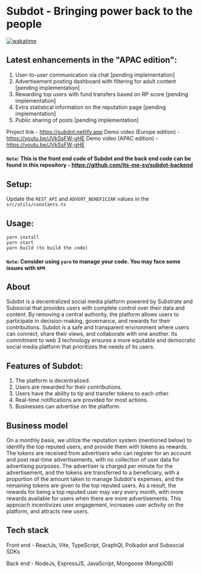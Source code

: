 # Subdot - Bringing power back to the people

[![wakatime](https://wakatime.com/badge/user/77078a50-96cc-4da2-b32c-08e468259a40/project/e42f2e90-715e-440e-a242-876e1e5affaf.svg)](https://wakatime.com/badge/user/77078a50-96cc-4da2-b32c-08e468259a40/project/e42f2e90-715e-440e-a242-876e1e5affaf)

## Latest enhancements in the "APAC edition":
1. User-to-user communication via chat [pending implementation]
2. Advertisement posting dashboard with filtering for adult content [pending implementation]
3. Rewarding top users with fund transfers based on RP score [pending implementation]
4. Extra statistical information on the reputation page [pending implementation]
5. Public sharing of posts [pending implementation]

Project link - https://subdot.netlify.app
Demo video (Europe edition) - https://youtu.be/JVkSsFW-gHE
Demo video (APAC edition) - https://youtu.be/JVkSsFW-gHE

#### `Note`: This is the front end code of Subdot and the back end code can be found in this repository - https://github.com/its-me-sv/subdot-backend

## Setup:
Update the `REST_API` and `ADVERT_BENEFICIAR` values in the `src/utils/constants.ts`

## Usage:
```
yarn install
yarn start
yarn build (to build the code)
```

#### `Note`: Consider using `yarn` to manage your code. You may face some issues with `NPM`

## About
Subdot is a decentralized social media platform powered by Substrate and Subsocial that provides users with complete control over their data and content. By removing a central authority, the platform allows users to participate in decision-making, governance, and rewards for their contributions. Subdot is a safe and transparent environment where users can connect, share their views, and collaborate with one another. Its commitment to web 3 technology ensures a more equitable and democratic social media platform that prioritizes the needs of its users.

## Features of Subdot:
1. The platform is decentralized.
2. Users are rewarded for their contributions.
3. Users have the ability to tip and transfer tokens to each other.
4. Real-time notifications are provided for most actions.
5. Businesses can advertise on the platform.

## Business model
On a monthly basis, we utilize the reputation system (mentioned below) to identify the top reputed users, and provide them with tokens as rewards. The tokens are received from advertisers who can register for an account and post real-time advertisements, with no collection of user data for advertising purposes. The advertiser is charged per minute for the advertisement, and the tokens are transferred to a beneficiary, with a proportion of the amount taken to manage Subdot's expenses, and the remaining tokens are given to the top reputed users. As a result, the rewards for being a top reputed user may vary every month, with more rewards available for users when there are more advertisements. This approach incentivizes user engagement, increases user activity on the platform, and attracts new users.

## Tech stack
Front end - ReactJs, Vite, TypeScript, GraphQl, Polkadot and Subsocial SDKs

Back end - NodeJs, ExpressJS, JavaScript, Mongoose (MongoDB)